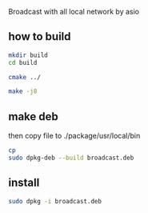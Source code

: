 
Broadcast with all local network  by asio

## how to build

```bash
mkdir build
cd build

cmake ../

make -j8

```
## make deb

then copy file to  ./package/usr/local/bin

```bash
cp 
sudo dpkg-deb --build broadcast.deb

```
## install
```bash
sudo dpkg -i broadcast.deb
```
